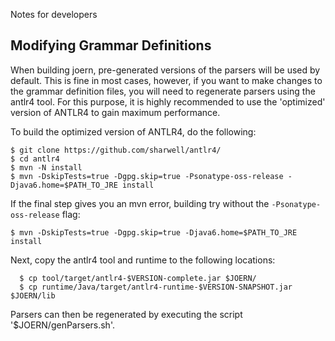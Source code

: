 Notes for developers

## Modifying Grammar Definitions


When building joern, pre-generated versions of the parsers will be
used by default. This is fine in most cases, however, if you want to
make changes to the grammar definition files, you will need to
regenerate parsers using the antlr4 tool. For this purpose, it is
highly recommended to use the 'optimized' version of ANTLR4 to gain
maximum performance.

To build the optimized version of ANTLR4, do the following:

    $ git clone https://github.com/sharwell/antlr4/
    $ cd antlr4
    $ mvn -N install
    $ mvn -DskipTests=true -Dgpg.skip=true -Psonatype-oss-release -Djava6.home=$PATH_TO_JRE install
    
If the final step gives you an mvn error, building try without the
```-Psonatype-oss-release``` flag:

    $ mvn -DskipTests=true -Dgpg.skip=true -Djava6.home=$PATH_TO_JRE install

Next, copy the antlr4 tool and runtime to the following locations:

      $ cp tool/target/antlr4-$VERSION-complete.jar $JOERN/
      $ cp runtime/Java/target/antlr4-runtime-$VERSION-SNAPSHOT.jar $JOERN/lib

Parsers can then be regenerated by executing the script
'$JOERN/genParsers.sh'.
